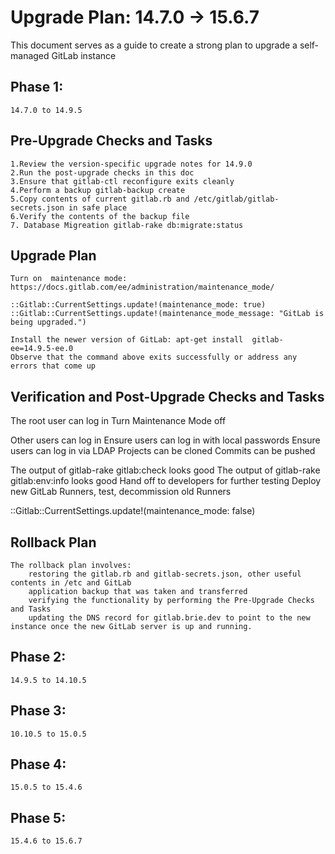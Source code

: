# Upgrade Plan: 14.7.0 -> 15.6.7
This document serves as a guide to create a strong plan to upgrade a self-managed GitLab instance

## Phase 1:

```
14.7.0 to 14.9.5
```
## Pre-Upgrade Checks and Tasks
```
1.Review the version-specific upgrade notes for 14.9.0
2.Run the post-upgrade checks in this doc
3.Ensure that gitlab-ctl reconfigure exits cleanly
4.Perform a backup gitlab-backup create
5.Copy contents of current gitlab.rb and /etc/gitlab/gitlab-secrets.json in safe place 
6.Verify the contents of the backup file
7. Database Migreation gitlab-rake db:migrate:status
```

## Upgrade Plan
```
Turn on  maintenance mode: https://docs.gitlab.com/ee/administration/maintenance_mode/

::Gitlab::CurrentSettings.update!(maintenance_mode: true)
::Gitlab::CurrentSettings.update!(maintenance_mode_message: "GitLab is being upgraded.")

Install the newer version of GitLab: apt-get install  gitlab-ee=14.9.5-ee.0
Observe that the command above exits successfully or address any errors that come up

```
## Verification and Post-Upgrade Checks and Tasks
The root user can log in
Turn Maintenance Mode off

Other users can log in
  Ensure users can log in with local passwords
  Ensure users can log in via LDAP
Projects can be cloned
Commits can be pushed

The output of gitlab-rake gitlab:check looks good
The output of gitlab-rake gitlab:env:info looks good
Hand off to developers for further testing
Deploy new GitLab Runners, test, decommission old Runners

::Gitlab::CurrentSettings.update!(maintenance_mode: false)

## Rollback Plan
```
The rollback plan involves:
    restoring the gitlab.rb and gitlab-secrets.json, other useful contents in /etc and GitLab
    application backup that was taken and transferred
    verifying the functionality by performing the Pre-Upgrade Checks and Tasks
    updating the DNS record for gitlab.brie.dev to point to the new instance once the new GitLab server is up and running.
```
## Phase 2:
```
14.9.5 to 14.10.5
```
## Phase 3:
```
10.10.5 to 15.0.5
```

## Phase 4:
```
15.0.5 to 15.4.6
```

## Phase 5:
```
15.4.6 to 15.6.7
```





